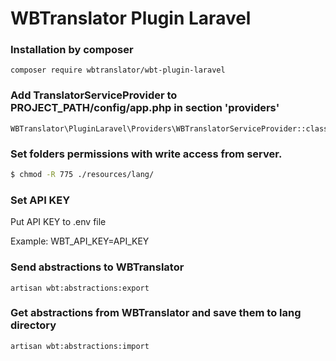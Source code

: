 # WBTranslator Plugin Laravel
### Installation by composer
```
composer require wbtranslator/wbt-plugin-laravel
```
### Add TranslatorServiceProvider to PROJECT_PATH/config/app.php in section 'providers'
```
WBTranslator\PluginLaravel\Providers\WBTranslatorServiceProvider::class 
```
### Set folders permissions with write access from server.
```sh
$ chmod -R 775 ./resources/lang/
```
### Set API KEY
Put API KEY to .env file

Example: WBT_API_KEY=API_KEY

### Send abstractions to WBTranslator
```	
artisan wbt:abstractions:export 
```
### Get abstractions from WBTranslator and save them to lang directory
```	
artisan wbt:abstractions:import
```
